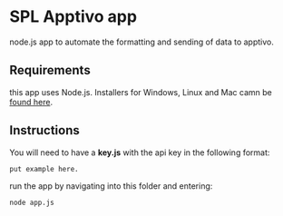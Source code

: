 # SPL Apptivo app

node.js app to automate the formatting and sending of data to apptivo.

## Requirements

this app uses Node.js. Installers for Windows, Linux and Mac camn be [found here](https://nodejs.org/en/download/).

## Instructions

You will need to have a **key.js** with the api key in the following format:

`put example here.`

run the app by navigating into this folder and entering:

`node app.js`
